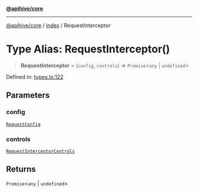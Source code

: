 [**@apihive/core**](../../README.md)

***

[@apihive/core](../../modules.md) / [index](../README.md) / RequestInterceptor

# Type Alias: RequestInterceptor()

> **RequestInterceptor** = (`config`, `controls`) => `Promise`\<`any` \| `undefined`\>

Defined in: [types.ts:122](https://github.com/cleverplatypus/apihive-core/blob/917ef8bbf07171bc9393193650ebef9dbc655327/src/types.ts#L122)

## Parameters

### config

[`RequestConfig`](RequestConfig.md)

### controls

[`RequestInterceptorControls`](../interfaces/RequestInterceptorControls.md)

## Returns

`Promise`\<`any` \| `undefined`\>
